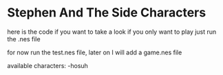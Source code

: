 # Stephen And The Side Characters

here is the code if you want to take a look
if you only want to play just run the .nes file

for now run the test.nes file, later on I will add a game.nes file

available characters:
-hosuh

